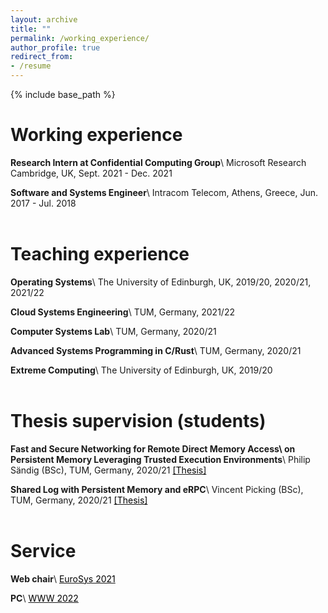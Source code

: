 ```yaml
---
layout: archive
title: ""
permalink: /working_experience/
author_profile: true
redirect_from:
- /resume
---
```


{% include base_path %}


Working experience
======
<strong>Research Intern at Confidential Computing Group</strong>\\
    Microsoft Research Cambridge, UK, Sept. 2021 - Dec. 2021

<strong>Software and Systems Engineer</strong>\\
    Intracom Telecom, Athens, Greece, Jun. 2017 - Jul. 2018
<br/><br/>




Teaching experience
======
<strong>Operating Systems</strong>\\
    The University of Edinburgh, UK, 2019/20, 2020/21, 2021/22

<strong>Cloud Systems Engineering</strong>\\
    TUM, Germany, 2021/22

<strong>Computer Systems Lab</strong>\\
    TUM, Germany, 2020/21

<strong>Advanced Systems Programming in C/Rust</strong>\\
    TUM, Germany, 2020/21

<strong>Extreme Computing</strong>\\
    The University of Edinburgh, UK, 2019/20
<br/><br/>


Thesis supervision (students)
======
<strong>Fast and Secure Networking for Remote Direct Memory Access\\
        on Persistent Memory Leveraging Trusted Execution Environments</strong>\\
    Philip Sändig (BSc), TUM, Germany, 2020/21
    [<span style="color:black">[Thesis]</span>](https://dse.in.tum.de/wp-content/uploads/2022/01/BT_SaendigPhilip.pdf)

<strong>Shared Log with Persistent Memory and eRPC</strong>\\
    Vincent Picking (BSc), TUM, Germany, 2020/21
    [<span style="color:black">[Thesis]</span>](https://dse.in.tum.de/wp-content/uploads/2022/01/BA_Vincent-Picking.pdf)
<br/><br/>

Service
======
<strong>Web chair</strong>\\
[<span style="color:black">EuroSys 2021</span>](https://2021.eurosys.org/)

<strong>PC</strong>\\
[<span style="color:black">WWW 2022</span>](https://www2022.thewebconf.org/)
<br/><br/>

